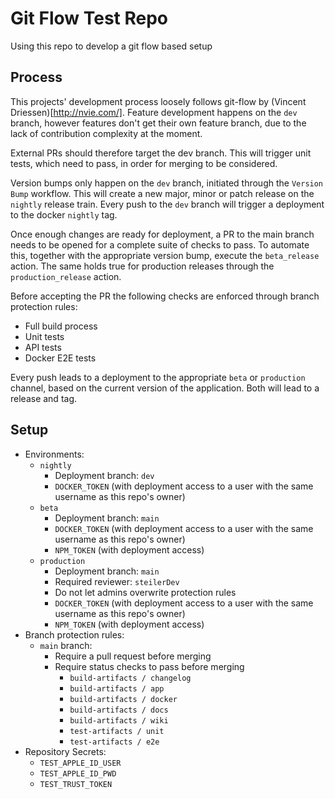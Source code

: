 # Git Flow Test Repo

Using this repo to develop a git flow based setup

## Process

This projects' development process loosely follows git-flow by (Vincent Driessen)[http://nvie.com/]. Feature development happens on the `dev` branch, however features don't get their own feature branch, due to the lack of contribution complexity at the moment.

External PRs should therefore target the dev branch. This will trigger unit tests, which need to pass, in order for merging to be considered.

Version bumps only happen on the `dev` branch, initiated through the `Version Bump` workflow. This will create a new major, minor or patch release on the `nightly` release train. Every push to the `dev` branch will trigger a deployment to the docker `nightly` tag. 

Once enough changes are ready for deployment, a PR to the main branch needs to be opened for a complete suite of checks to pass. To automate this, together with the appropriate version bump, execute the `beta_release` action. The same holds true for production releases through the `production_release` action.

Before accepting the PR the following checks are enforced through branch protection rules:
- Full build process
- Unit tests
- API tests
- Docker E2E tests

Every push leads to a deployment to the appropriate `beta` or `production` channel, based on the current version of the application. Both will lead to a release and tag.

## Setup

- Environments:
  - `nightly`
    - Deployment branch: `dev`
    - `DOCKER_TOKEN` (with deployment access to a user with the same username as this repo's owner)
  - `beta`
    - Deployment branch: `main`
    - `DOCKER_TOKEN` (with deployment access to a user with the same username as this repo's owner)
    - `NPM_TOKEN` (with deployment access)
  - `production`
    - Deployment branch: `main`
    - Required reviewer: `steilerDev`
    - Do not let admins overwrite protection rules
    - `DOCKER_TOKEN` (with deployment access to a user with the same username as this repo's owner)
    - `NPM_TOKEN` (with deployment access)
- Branch protection rules:
  - `main` branch:
    - Require a pull request before merging
    - Require status checks to pass before merging
      - `build-artifacts / changelog`
      - `build-artifacts / app`
      - `build-artifacts / docker`
      - `build-artifacts / docs`
      - `build-artifacts / wiki`
      - `test-artifacts / unit`
      - `test-artifacts / e2e`
- Repository Secrets:
  - `TEST_APPLE_ID_USER`
  - `TEST_APPLE_ID_PWD`
  - `TEST_TRUST_TOKEN`